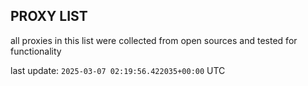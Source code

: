## PROXY LIST

all proxies in this list were collected from open sources and tested for functionality

last update: `2025-03-07 02:19:56.422035+00:00` UTC